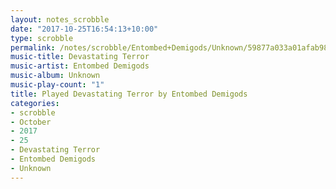 ```yaml
---
layout: notes_scrobble
date: "2017-10-25T16:54:13+10:00"
type: scrobble
permalink: /notes/scrobble/Entombed+Demigods/Unknown/59877a033a01afab989cd397a5a48e669ee7eaa7.html
music-title: Devastating Terror
music-artist: Entombed Demigods
music-album: Unknown
music-play-count: "1"
title: Played Devastating Terror by Entombed Demigods
categories:
- scrobble
- October
- 2017
- 25
- Devastating Terror
- Entombed Demigods
- Unknown
---
```

